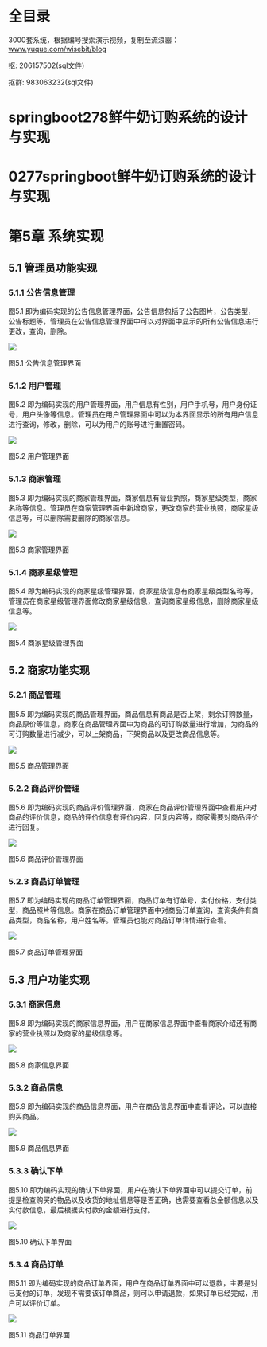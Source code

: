 # 全目录

3000套系统，根据编号搜索演示视频，复制至流浪器：www.yuque.com/wisebit/blog


<p>抠: 206157502(sql文件)</p>
<p>抠群: 983063232(sql文件)</p>


# springboot278鲜牛奶订购系统的设计与实现
# 0277springboot鲜牛奶订购系统的设计与实现

# 第5章 系统实现

## 5.1 管理员功能实现
### 5.1.1 公告信息管理
图5.1 即为编码实现的公告信息管理界面，公告信息包括了公告图片，公告类型，公告标题等，管理员在公告信息管理界面中可以对界面中显示的所有公告信息进行更改，查询，删除。

![](/md/blog.016.png)

图5.1 公告信息管理界面
### 5.1.2 用户管理
图5.2 即为编码实现的用户管理界面，用户信息有性别，用户手机号，用户身份证号，用户头像等信息。管理员在用户管理界面中可以为本界面显示的所有用户信息进行查询，修改，删除，可以为用户的账号进行重置密码。

![](/md/blog.017.png)

图5.2 用户管理界面
### 5.1.3 商家管理
图5.3 即为编码实现的商家管理界面，商家信息有营业执照，商家星级类型，商家名称等信息。管理员在商家管理界面中新增商家，更改商家的营业执照，商家星级信息等，可以删除需要删除的商家信息。

![](/md/blog.018.png)

图5.3 商家管理界面
### 5.1.4 商家星级管理
图5.4 即为编码实现的商家星级管理界面，商家星级信息有商家星级类型名称等，管理员在商家星级管理界面修改商家星级信息，查询商家星级信息，删除商家星级信息等。

![](/md/blog.019.png)

图5.4 商家星级管理界面
## 5.2 商家功能实现
### 5.2.1 商品管理
图5.5 即为编码实现的商品管理界面，商品信息有商品是否上架，剩余订购数量，商品原价等信息，商家在商品管理界面中为商品的可订购数量进行增加，为商品的可订购数量进行减少，可以上架商品，下架商品以及更改商品信息等。

![](/md/blog.020.png)

图5.5 商品管理界面
### 5.2.2 商品评价管理
图5.6 即为编码实现的商品评价管理界面，商家在商品评价管理界面中查看用户对商品的评价信息，商品的评价信息有评价内容，回复内容等，商家需要对商品评价进行回复。

![](/md/blog.021.png)

图5.6 商品评价管理界面
### 5.2.3 商品订单管理
图5.7 即为编码实现的商品订单管理界面，商品订单有订单号，实付价格，支付类型，商品照片等信息。商家在商品订单管理界面中对商品订单查询，查询条件有商品类型，商品名称，用户姓名等。管理员也能对商品订单详情进行查看。

![](/md/blog.022.png)

图5.7 商品订单管理界面
## 5.3 用户功能实现
### 5.3.1 商家信息
图5.8 即为编码实现的商家信息界面，用户在商家信息界面中查看商家介绍还有商家的营业执照以及商家的星级信息等。

![](/md/blog.023.png)

图5.8 商家信息界面
### 5.3.2 商品信息
图5.9 即为编码实现的商品信息界面，用户在商品信息界面中查看评论，可以直接购买商品。

![](/md/blog.024.png)

图5.9 商品信息界面
### 5.3.3 确认下单
图5.10 即为编码实现的确认下单界面，用户在确认下单界面中可以提交订单，前提是检查购买的物品以及收货的地址信息等是否正确，也需要查看总金额信息以及实付款信息，最后根据实付款的金额进行支付。

![](/md/blog.025.png)

图5.10 确认下单界面
### 5.3.4 商品订单
图5.11 即为编码实现的商品订单界面，用户在商品订单界面中可以退款，主要是对已支付的订单，发现不需要该订单商品，则可以申请退款，如果订单已经完成，用户可以评价订单。

![](/md/blog.026.png)

图5.11 商品订单界面




